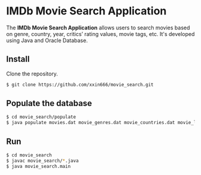 # IMDb Movie Search Application

The **IMDb Movie Search Application** allows users to search movies based on genre, country, year, critics’ rating values, movie tags, etc. It's developed using Java and Oracle Database.

## Install

Clone the repository.
```bash
$ git clone https://github.com/xxin666/movie_search.git
```

## Populate the database

```bash
$ cd movie_search/populate
$ java populate movies.dat movie_genres.dat movie_countries.dat movie_locations.dat tags.dat movie_tags.dat
```

## Run

```bash
$ cd movie_search
$ javac movie_search/*.java
$ java movie_search.main
```